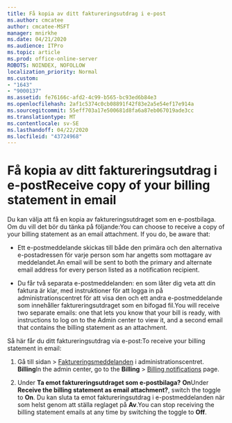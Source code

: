 ```yaml
---
title: Få kopia av ditt faktureringsutdrag i e-post
ms.author: cmcatee
author: cmcatee-MSFT
manager: mnirkhe
ms.date: 04/21/2020
ms.audience: ITPro
ms.topic: article
ms.prod: office-online-server
ROBOTS: NOINDEX, NOFOLLOW
localization_priority: Normal
ms.custom:
- "1643"
- "9000137"
ms.assetid: fe76166c-afd2-4c99-b565-bc93ed6b84e3
ms.openlocfilehash: 2af1c5374c0cb08891f42f83e2a5e54ef17e914a
ms.sourcegitcommit: 55eff703a17e500681d8fa6a87eb067019ade3cc
ms.translationtype: MT
ms.contentlocale: sv-SE
ms.lasthandoff: 04/22/2020
ms.locfileid: "43724968"
---
```

# <a name="receive-copy-of-your-billing-statement-in-email"></a><span data-ttu-id="64748-102">Få kopia av ditt faktureringsutdrag i e-post</span><span class="sxs-lookup"><span data-stu-id="64748-102">Receive copy of your billing statement in email</span></span>

<span data-ttu-id="64748-p101">Du kan välja att få en kopia av faktureringsutdraget som en e-postbilaga. Om du vill det bör du tänka på följande:</span><span class="sxs-lookup"><span data-stu-id="64748-p101">You can choose to receive a copy of your billing statement as an email attachment. If you do, be aware that:</span></span>
  
- <span data-ttu-id="64748-105">Ett e-postmeddelande skickas till både den primära och den alternativa e-postadressen för varje person som har angetts som mottagare av meddelandet.</span><span class="sxs-lookup"><span data-stu-id="64748-105">An email will be sent to both the primary and alternate email address for every person listed as a notification recipient.</span></span>

- <span data-ttu-id="64748-106">Du får två separata e-postmeddelanden: en som låter dig veta att din faktura är klar, med instruktioner för att logga in på administrationscentret för att visa den och ett andra e-postmeddelande som innehåller faktureringsutdraget som en bifogad fil.</span><span class="sxs-lookup"><span data-stu-id="64748-106">You will receive two separate emails: one that lets you know that your bill is ready, with instructions to log on to the Admin center to view it, and a second email that contains the billing statement as an attachment.</span></span>

<span data-ttu-id="64748-107">Så här får du ditt faktureringsutdrag via e-post:</span><span class="sxs-lookup"><span data-stu-id="64748-107">To receive your billing statement in email:</span></span>
  
1. <span data-ttu-id="64748-108">Gå till sidan \> [Faktureringsmeddelanden](https://go.microsoft.com/fwlink/p/?linkid=853212) i administrationscentret. **Billing**</span><span class="sxs-lookup"><span data-stu-id="64748-108">In the admin center, go to the **Billing** \> [Billing notifications](https://go.microsoft.com/fwlink/p/?linkid=853212) page.</span></span>

2. <span data-ttu-id="64748-109">Under **Ta emot faktureringsutdraget som e-postbilaga?** **On**</span><span class="sxs-lookup"><span data-stu-id="64748-109">Under **Receive the billing statement as email attachment?**, switch the toggle to **On**.</span></span> <span data-ttu-id="64748-110">Du kan sluta ta emot faktureringsutdrag i e-postmeddelanden när som helst genom att ställa reglaget på **Av**.</span><span class="sxs-lookup"><span data-stu-id="64748-110">You can stop receiving the billing statement emails at any time by switching the toggle to **Off**.</span></span>